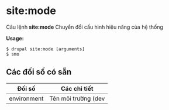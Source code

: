 # site:mode
Câu lệnh **site:mode** Chuyển đổi cấu hình hiệu năng của hệ thống

**Usage:**
```
$ drupal site:mode [arguments] 
$ smo  
```

## Các đối số có sẵn
Đối số | Các chi tiết
---------|-------------
environment | Tên môi trường (dev|prod)
